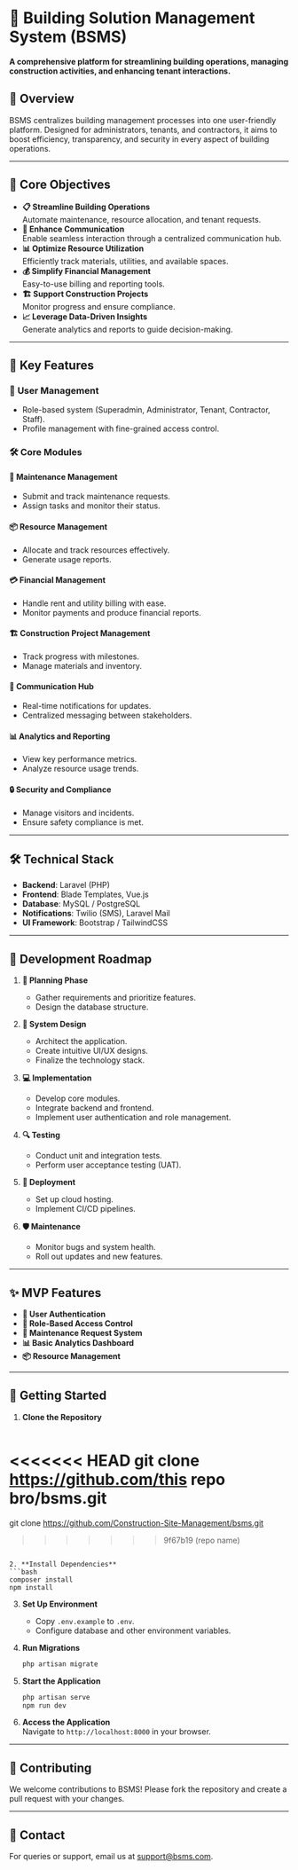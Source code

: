 
# 🏢 Building Solution Management System (BSMS)

**A comprehensive platform for streamlining building operations, managing construction activities, and enhancing tenant interactions.**

## 🌟 Overview

BSMS centralizes building management processes into one user-friendly platform. Designed for administrators, tenants, and contractors, it aims to boost efficiency, transparency, and security in every aspect of building operations.

---

## 🎯 Core Objectives

- **📋 Streamline Building Operations**  
  Automate maintenance, resource allocation, and tenant requests.  
- **💬 Enhance Communication**  
  Enable seamless interaction through a centralized communication hub.  
- **📊 Optimize Resource Utilization**  
  Efficiently track materials, utilities, and available spaces.  
- **💰 Simplify Financial Management**  
  Easy-to-use billing and reporting tools.  
- **🏗️ Support Construction Projects**  
  Monitor progress and ensure compliance.  
- **📈 Leverage Data-Driven Insights**  
  Generate analytics and reports to guide decision-making.  

---

## 🚀 Key Features

### 👤 **User Management**
- Role-based system (Superadmin, Administrator, Tenant, Contractor, Staff).  
- Profile management with fine-grained access control.  

### 🛠️ **Core Modules**

#### 🔧 Maintenance Management  
- Submit and track maintenance requests.  
- Assign tasks and monitor their status.  

#### 📦 Resource Management  
- Allocate and track resources effectively.  
- Generate usage reports.  

#### 💳 Financial Management  
- Handle rent and utility billing with ease.  
- Monitor payments and produce financial reports.  

#### 🏗️ Construction Project Management  
- Track progress with milestones.  
- Manage materials and inventory.  

#### 📱 Communication Hub  
- Real-time notifications for updates.  
- Centralized messaging between stakeholders.  

#### 📊 Analytics and Reporting  
- View key performance metrics.  
- Analyze resource usage trends.  

#### 🔒 Security and Compliance  
- Manage visitors and incidents.  
- Ensure safety compliance is met.

---

## 🛠️ Technical Stack

- **Backend**: Laravel (PHP)  
- **Frontend**: Blade Templates, Vue.js  
- **Database**: MySQL / PostgreSQL  
- **Notifications**: Twilio (SMS), Laravel Mail  
- **UI Framework**: Bootstrap / TailwindCSS  

---

## 📅 Development Roadmap

1. **📜 Planning Phase**  
   - Gather requirements and prioritize features.  
   - Design the database structure.  

2. **🎨 System Design**  
   - Architect the application.  
   - Create intuitive UI/UX designs.  
   - Finalize the technology stack.  

3. **💻 Implementation**  
   - Develop core modules.  
   - Integrate backend and frontend.  
   - Implement user authentication and role management.  

4. **🔍 Testing**  
   - Conduct unit and integration tests.  
   - Perform user acceptance testing (UAT).  

5. **🚀 Deployment**  
   - Set up cloud hosting.  
   - Implement CI/CD pipelines.  

6. **🛡️ Maintenance**  
   - Monitor bugs and system health.  
   - Roll out updates and new features.  

---

## ✨ MVP Features

- **🔐 User Authentication**  
- **🛂 Role-Based Access Control**  
- **🔧 Maintenance Request System**  
- **📊 Basic Analytics Dashboard**  
- **📦 Resource Management**

---

## 📖 Getting Started

1. **Clone the Repository**  
   ```bash
<<<<<<< HEAD
   git clone https://github.com/this repo bro/bsms.git
=======
   git clone https://github.com/Construction-Site-Management/bsms.git
>>>>>>> 9f67b19 (repo name)
   ```

2. **Install Dependencies**  
   ```bash
   composer install
   npm install
   ```

   


3. **Set Up Environment**  
   - Copy `.env.example` to `.env`.  
   - Configure database and other environment variables.

4. **Run Migrations**  
   ```bash
   php artisan migrate
   ```

5. **Start the Application**  
   ```bash
   php artisan serve
   npm run dev
   ```

6. **Access the Application**  
   Navigate to `http://localhost:8000` in your browser.

---

## 🌟 Contributing

We welcome contributions to BSMS! Please fork the repository and create a pull request with your changes.  

---

## 📧 Contact

For queries or support, email us at [support@bsms.com](mailto:ruzindanawiron@gmail.com).  
